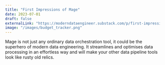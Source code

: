 ```yaml
---
title: "First Impressions of Mage"
date: 2023-07-01
draft: false
externalLink: "https://moderndataengineer.substack.com/p/first-impressions-of-mage"
image: "/images/budget_tracker.png"
---
```


Mage is not just any ordinary data orchestration tool, it could be the superhero of modern data engineering. It streamlines and optimises data processing in an effortless way and will make your other data pipeline tools look like rusty old relics.
